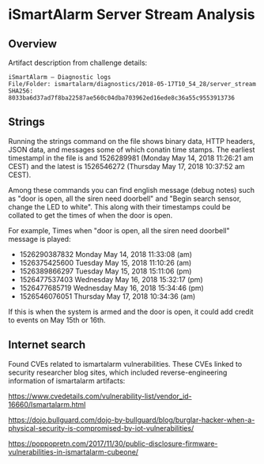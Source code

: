 # iSmartAlarm Server Stream Analysis

## Overview

Artifact description from challenge details:
```
iSmartAlarm – Diagnostic logs
File/Folder: ismartalarm/diagnostics/2018-05-17T10_54_28/server_stream
SHA256: 8033ba6d37ad7f8ba22587ae560c04dba703962ed16ede8c36a55c9553913736
```

## Strings

Running the strings command on the file shows binary data, HTTP headers, JSON data, and messages some of which conatin time stamps. The earliest timestampl in the file is and 1526289981 (Monday May 14, 2018 11:26:21 am CEST) and the latest is 1526546272 (Thursday May 17, 2018 10:37:52 am CEST).

Among these commands you can find english message (debug notes) such as "door is open, all the siren need doorbell" and "Begin search sensor, change the LED to white". This along with their timestamps could be collated to get the times of when the door is open. 

For example, Times when "door is open, all the siren need doorbell" message is played:

* 1526290387832 Monday    May 14, 2018 11:33:08 (am)
* 1526375425600 Tuesday   May 15, 2018 11:10:26 (am)
* 1526389866297 Tuesday   May 15, 2018 15:11:06 (pm)
* 1526477537403 Wednesday May 16, 2018 15:32:17 (pm)
* 1526477685719 Wednesday May 16, 2018 15:34:46 (pm)
* 1526546076051 Thursday  May 17, 2018 10:34:36 (am) 

If this is when the system is armed and the door is open, it could add credit to events on May 15th or 16th. 

## Internet search

Found CVEs related to ismartalarm vulnerabilities.  These CVEs linked to security researcher blog sites, which included reverse-engineering information of ismartalarm artifacts:

https://www.cvedetails.com/vulnerability-list/vendor_id-16660/Ismartalarm.html

https://dojo.bullguard.com/dojo-by-bullguard/blog/burglar-hacker-when-a-physical-security-is-compromised-by-iot-vulnerabilities/

https://poppopretn.com/2017/11/30/public-disclosure-firmware-vulnerabilities-in-ismartalarm-cubeone/

